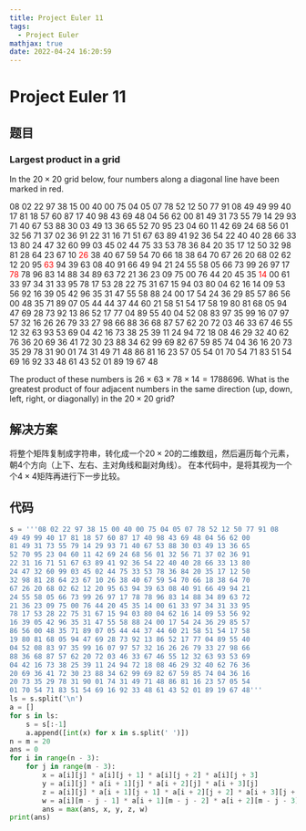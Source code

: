 ```yaml
---
title: Project Euler 11
tags:
  - Project Euler
mathjax: true
date: 2022-04-24 16:20:59
---
```


<escape><!-- more --></escape>

# Project Euler 11
## 题目
### Largest product in a grid


In the $20\times20$ grid below, four numbers along a diagonal line have been marked in red.

08 02 22 97 38 15 00 40 00 75 04 05 07 78 52 12 50 77 91 08
49 49 99 40 17 81 18 57 60 87 17 40 98 43 69 48 04 56 62 00
81 49 31 73 55 79 14 29 93 71 40 67 53 88 30 03 49 13 36 65
52 70 95 23 04 60 11 42 69 24 68 56 01 32 56 71 37 02 36 91
22 31 16 71 51 67 63 89 41 92 36 54 22 40 40 28 66 33 13 80
24 47 32 60 99 03 45 02 44 75 33 53 78 36 84 20 35 17 12 50
32 98 81 28 64 23 67 10 <font color=red>26</font> 38 40 67 59 54 70 66 18 38 64 70
67 26 20 68 02 62 12 20 95 <font color=red>63</font> 94 39 63 08 40 91 66 49 94 21
24 55 58 05 66 73 99 26 97 17 <font color=red>78</font> 78 96 83 14 88 34 89 63 72
21 36 23 09 75 00 76 44 20 45 35 <font color=red>14</font> 00 61 33 97 34 31 33 95
78 17 53 28 22 75 31 67 15 94 03 80 04 62 16 14 09 53 56 92
16 39 05 42 96 35 31 47 55 58 88 24 00 17 54 24 36 29 85 57
86 56 00 48 35 71 89 07 05 44 44 37 44 60 21 58 51 54 17 58
19 80 81 68 05 94 47 69 28 73 92 13 86 52 17 77 04 89 55 40
04 52 08 83 97 35 99 16 07 97 57 32 16 26 26 79 33 27 98 66
88 36 68 87 57 62 20 72 03 46 33 67 46 55 12 32 63 93 53 69
04 42 16 73 38 25 39 11 24 94 72 18 08 46 29 32 40 62 76 36
20 69 36 41 72 30 23 88 34 62 99 69 82 67 59 85 74 04 36 16
20 73 35 29 78 31 90 01 74 31 49 71 48 86 81 16 23 57 05 54
01 70 54 71 83 51 54 69 16 92 33 48 61 43 52 01 89 19 67 48

The product of these numbers is $26 \times 63 \times 78 \times 14 = 1788696$.
What is the greatest product of four adjacent numbers in the same direction (up, down, left, right, or diagonally) in the $20\times20$ grid?

## 解决方案

将整个矩阵复制成字符串，转化成一个$20\times 20$的二维数组，然后遍历每个元素，朝4个方向（上下、左右、主对角线和副对角线）。
在本代码中，是将其视为一个个$4\times 4$矩阵再进行下一步比较。

## 代码

```py
s = '''08 02 22 97 38 15 00 40 00 75 04 05 07 78 52 12 50 77 91 08
49 49 99 40 17 81 18 57 60 87 17 40 98 43 69 48 04 56 62 00
81 49 31 73 55 79 14 29 93 71 40 67 53 88 30 03 49 13 36 65
52 70 95 23 04 60 11 42 69 24 68 56 01 32 56 71 37 02 36 91
22 31 16 71 51 67 63 89 41 92 36 54 22 40 40 28 66 33 13 80
24 47 32 60 99 03 45 02 44 75 33 53 78 36 84 20 35 17 12 50
32 98 81 28 64 23 67 10 26 38 40 67 59 54 70 66 18 38 64 70
67 26 20 68 02 62 12 20 95 63 94 39 63 08 40 91 66 49 94 21
24 55 58 05 66 73 99 26 97 17 78 78 96 83 14 88 34 89 63 72
21 36 23 09 75 00 76 44 20 45 35 14 00 61 33 97 34 31 33 95
78 17 53 28 22 75 31 67 15 94 03 80 04 62 16 14 09 53 56 92
16 39 05 42 96 35 31 47 55 58 88 24 00 17 54 24 36 29 85 57
86 56 00 48 35 71 89 07 05 44 44 37 44 60 21 58 51 54 17 58
19 80 81 68 05 94 47 69 28 73 92 13 86 52 17 77 04 89 55 40
04 52 08 83 97 35 99 16 07 97 57 32 16 26 26 79 33 27 98 66
88 36 68 87 57 62 20 72 03 46 33 67 46 55 12 32 63 93 53 69
04 42 16 73 38 25 39 11 24 94 72 18 08 46 29 32 40 62 76 36
20 69 36 41 72 30 23 88 34 62 99 69 82 67 59 85 74 04 36 16
20 73 35 29 78 31 90 01 74 31 49 71 48 86 81 16 23 57 05 54
01 70 54 71 83 51 54 69 16 92 33 48 61 43 52 01 89 19 67 48'''
ls = s.split('\n')
a = []
for s in ls:
    s = s[:-1]
    a.append([int(x) for x in s.split(' ')])
n = m = 20
ans = 0
for i in range(n - 3):
    for j in range(m - 3):
        x = a[i][j] * a[i][j + 1] * a[i][j + 2] * a[i][j + 3]
        y = a[i][j] * a[i + 1][j] * a[i + 2][j] * a[i + 3][j]
        z = a[i][j] * a[i + 1][j + 1] * a[i + 2][j + 2] * a[i + 3][j + 3]
        w = a[i][m - j - 1] * a[i + 1][m - j - 2] * a[i + 2][m - j - 3] * a[i + 3][m - j - 4]
        ans = max(ans, x, y, z, w)
print(ans)
```